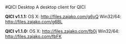 #QICI Desktop
A desktop client for QICI

**QICI v1.1.1:**
	OS X: 		http://files.zajako.com/g6yQ
	Win32/64:	http://files.zajako.com/g6BL

**QICI v1.1.0:**
	OS X:		http://files.zajako.com/fb0j
	Win32/64:	http://files.zajako.com/fbFK
